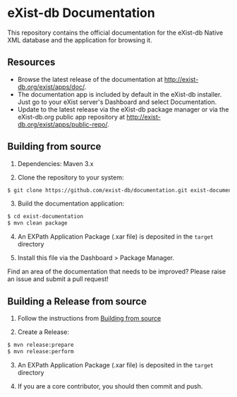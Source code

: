 eXist-db Documentation
======================

This repository contains the official documentation for the eXist-db Native XML database and the application for browsing it.

## Resources

- Browse the latest release of the documentation at http://exist-db.org/exist/apps/doc/. 
- The documentation app is included by default in the eXist-db installer. Just go to your eXist server's Dashboard and select Documentation.
- Update to the latest release via the eXist-db package manager or via the eXist-db.org public app repository at <http://exist-db.org/exist/apps/public-repo/>.

## Building from source

1. Dependencies: Maven 3.x

2. Clone the repository to your system:

```bash
$ git clone https://github.com/exist-db/documentation.git exist-documentation
```

3. Build the documentation application:
```bash
$ cd exist-documentation
$ mvn clean package
```

4. An EXPath Application Package (.xar file) is deposited in the `target` directory

5. Install this file via the Dashboard > Package Manager.

Find an area of the documentation that needs to be improved? Please raise an issue and submit a pull request!


## Building a Release from source

1. Follow the instructions from [Building from source](#building-from-source)

2. Create a Release:

```bash
$ mvn release:prepare
$ mvn release:perform
```

3. An EXPath Application Package (.xar file) is deposited in the `target` directory

4. If you are a core contributor, you should then commit and push.
